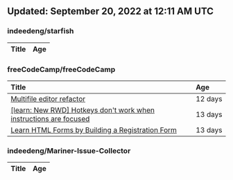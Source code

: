 ## Updated: September 20, 2022 at 12:11 AM UTC


### indeedeng/starfish
|**Title**|**Age**|
|:----|:----|


### freeCodeCamp/freeCodeCamp
|**Title**|**Age**|
|:----|:----|
|[Multifile editor refactor](https://github.com/freeCodeCamp/freeCodeCamp/issues/47467)|12&nbsp;days|
|[[learn: New RWD] Hotkeys don't work when instructions are focused ](https://github.com/freeCodeCamp/freeCodeCamp/issues/47457)|13&nbsp;days|
|[Learn HTML Forms by Building a Registration Form](https://github.com/freeCodeCamp/freeCodeCamp/issues/47456)|13&nbsp;days|


### indeedeng/Mariner-Issue-Collector
|**Title**|**Age**|
|:----|:----|